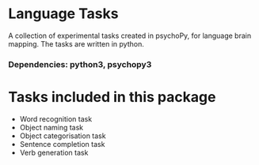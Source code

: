 # Language Tasks
A collection of experimental tasks created in psychoPy, for language brain mapping. The tasks are written in python.

### Dependencies: python3, psychopy3 

# Tasks included in this package
* Word recognition task
* Object naming task
* Object categorisation task
* Sentence completion task
* Verb generation task
